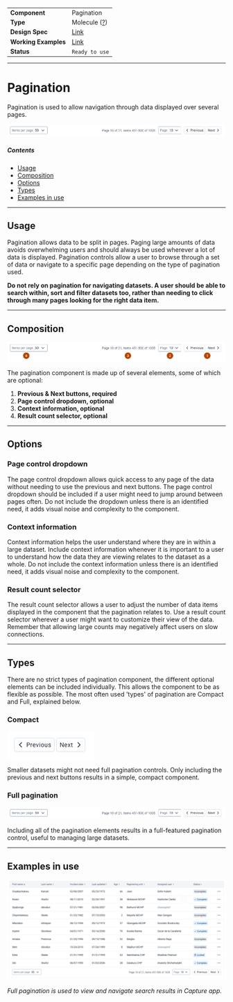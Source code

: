 |                      |                                                                                |
| -------------------- | ------------------------------------------------------------------------------ |
| **Component**        | Pagination                                                                     |
| **Type**             | Molecule ([?](http://atomicdesign.bradfrost.com/chapter-2/))                   |
| **Design Spec**      | [Link](https://www.sketch.com/s/3b3cacfc-bde2-4f89-ab9f-3ffc05cfd34d/a/AlV1YR) |
| **Working Examples** | [Link](https://ui.dhis2.nu/demo/?path=/story/navigation-pagination--default)   |
| **Status**           | `Ready to use`                                                                 |

---

# Pagination

Pagination is used to allow navigation through data displayed over several pages.

![](../images/pagination.png)

##### Contents

-   [Usage](#usage)
-   [Composition](#composition)
-   [Options](#options)
-   [Types](#types)
-   [Examples in use](#examples-in-use)

---

## Usage

Pagination allows data to be split in pages. Paging large amounts of data avoids overwhelming users and should always be used wherever a lot of data is displayed. Pagination controls allow a user to browse through a set of data or navigate to a specific page depending on the type of pagination used.

**Do not rely on pagination for navigating datasets. A user should be able to search within, sort and filter datasets too, rather than needing to click through many pages looking for the right data item.**

---

## Composition

![](../images/pagination-composition.png)

The pagination component is made up of several elements, some of which are optional:

1. **Previous & Next buttons, required**
2. **Page control dropdown, optional**
3. **Context information, optional**
4. **Result count selector, optional**

---

## Options

### Page control dropdown

The page control dropdown allows quick access to any page of the data without needing to use the previous and next buttons. The page control dropdown should be included if a user might need to jump around between pages often. Do not include the dropdown unless there is an identified need, it adds visual noise and complexity to the component.

### Context information

Context information helps the user understand where they are in within a large dataset. Include context information whenever it is important to a user to understand how the data they are viewing relates to the dataset as a whole. Do not include the context information unless there is an identified need, it adds visual noise and complexity to the component.

### Result count selector

The result count selector allows a user to adjust the number of data items displayed in the component that the pagination relates to. Use a result count selector wherever a user might want to customize their view of the data. Remember that allowing large counts may negatively affect users on slow connections.

---

## Types

There are no strict types of pagination component, the different optional elements can be included individually. This allows the component to be as flexible as possible. The most often used 'types' of pagination are Compact and Full, explained below.

### Compact

![](../images/pagination-compact.png)

Smaller datasets might not need full pagination controls. Only including the previous and next buttons results in a simple, compact component.

### Full pagination

![](../images/pagination.png)

Including all of the pagination elements results in a full-featured pagination control, useful to managing large datasets.

---

## Examples in use

![](../images/pagination-example.png)

_Full pagination is used to view and navigate search results in Capture app._
